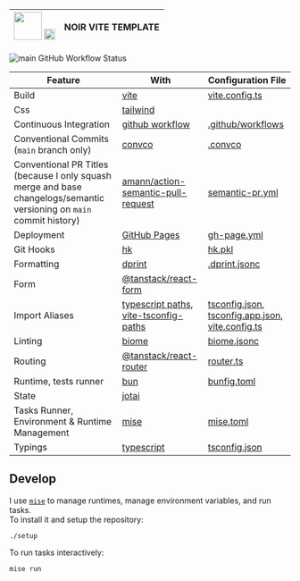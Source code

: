 | <img width="50" src="https://noir-lang.org/docs/img/logoDark.png" /> <img width="20" src="https://cdn.jsdelivr.net/gh/devicons/devicon@latest/icons/vitejs/vitejs-original.svg" /> | NOIR VITE TEMPLATE |
| ---------------------------------------------------------------------------------------------------------------------------------------------------------------------------------- | ------------------ |

![main GitHub Workflow Status](https://img.shields.io/github/actions/workflow/status/sripwoud/web-app-template/main.yml?branch=main&label=main)

| Feature                                                                                                               | With                                                                                                                                        | Configuration File                                                                                                         |
| --------------------------------------------------------------------------------------------------------------------- | ------------------------------------------------------------------------------------------------------------------------------------------- | -------------------------------------------------------------------------------------------------------------------------- |
| Build                                                                                                                 | [vite](https://vite.dev/)                                                                                                                   | [vite.config.ts](./web/vite.config.ts)                                                                                     |
| Css                                                                                                                   | [tailwind](https://tailwindcss.com/)                                                                                                        |                                                                                                                            |
| Continuous Integration                                                                                                | [github workflow](https://docs.github.com/en/actions/using-workflows)                                                                       | [.github/workflows](./.github/workflows)                                                                                   |
| Conventional Commits (`main` branch only)                                                                             | [convco](https://github.com/convco/convco)                                                                                                  | [.convco](./.convco)                                                                                                       |
| Conventional PR Titles (because I only squash merge and base changelogs/semantic versioning on `main` commit history) | [amann/action-semantic-pull-request](https://github.com/amannn/action-semantic-pull-request)                                                | [semantic-pr.yml](./.github/workflows/semantic-pr.yml)                                                                     |
| Deployment                                                                                                            | [GitHub Pages]()                                                                                                                            | [gh-page.yml](.github/workflows/gh-page.yml)                                                                               |
| Git Hooks                                                                                                             | [hk](https://hk.jdx.dev/)                                                                                                                   | [hk.pkl](./hk.pkl)                                                                                                         |
| Formatting                                                                                                            | [dprint](https://dprint.dev/)                                                                                                               | [.dprint.jsonc](./.biome.json)                                                                                             |
| Form                                                                                                                  | [@tanstack/react-form](https://tanstack.com/form/latest)                                                                                    |                                                                                                                            |
| Import Aliases                                                                                                        | [typescript paths](https://www.typescriptlang.org/tsconfig#paths), [vite-tsconfig-paths](https://github.com/aleclarson/vite-tsconfig-paths) | [tsconfig.json](./web/tsconfig.json), [tsconfig.app.json](./web/tsconfig.app.json), [vite.config.ts](./web/vite.config.ts) |
| Linting                                                                                                               | [biome](https://biomejs.dev/)                                                                                                               | [biome.jsonc](./biome.jsonc)                                                                                               |
| Routing                                                                                                               | [@tanstack/react-router](https://tanstack.com/router/latest)                                                                                | [router.ts](./web/src/lib/router.ts)                                                                                       |
| Runtime, tests runner                                                                                                 | [bun](https://bun.sh)                                                                                                                       | [bunfig.toml](./bunfig.toml)                                                                                               |
| State                                                                                                                 | [jotai](https://jotai.org/)                                                                                                                 |                                                                                                                            |
| Tasks Runner, Environment & Runtime Management                                                                        | [mise](https://mise.dev/)                                                                                                                   | [mise.toml](./mise.toml)                                                                                                   |
| Typings                                                                                                               | [typescript](https://www.typescriptlang.org/)                                                                                               | [tsconfig.json](./tsconfig.json)                                                                                           |

## Develop

I use [`mise`](https://mise.jdx.dev) to manage runtimes, manage environment variables, and run tasks.\
To install it and setup the repository:

```commandline
./setup
```

To run tasks interactively:

```commandline
mise run
```

